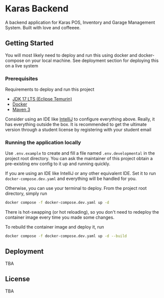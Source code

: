 # Karas Backend
A backend application for Karas POS, Inventory and Garage Management System. Built with love and coffeeee.

## Getting Started
You will most likely need to deploy and run this using docker and docker-compose on your local machine. See deployment
section for deploying this on a live system
### Prerequisites
Requirements to deploy and run this project
- [JDK 17 LTS (Eclipse Temurin)](https://adoptium.net/temurin/releases/?version=17)
- [Docker](https://www.docker.com/)
- [Maven 3](https://maven.apache.org/)

Consider using an IDE like [IntelliJ](https://www.jetbrains.com/idea/download/) to configure everything above. 
Really, it has everything outside the box. It is recommended to get the ultimate version through a student license
by registering with your student email
### Running the application locally
Use `.env.example` to create and fill a file named `.env.developmental` in the project root directory.
You can ask the maintainer of this project obtain a pre-existing env config to it up and running quickly.

If you are using an IDE like IntelliJ or any other equivalent IDE. Set it to run
```docker-compose.dev.yaml``` and everything will be handled for you.

Otherwise, you can use your terminal to deploy. From the project root directory, simply run
```BASH
docker compose -f docker-compose.dev.yaml up -d
```

There is hot-swapping (or hot reloading), so you don't need to redeploy the container image every time you made some 
changes.

To rebuild the container image and deploy it, run
```BASH
docker compose -f docker-compose.dev.yaml up -d --build
```

## Deployment
TBA

## License
TBA